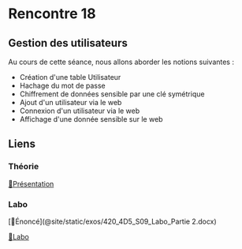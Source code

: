 # Rencontre 18

## Gestion des utilisateurs

Au cours de cette séance, nous allons aborder les notions suivantes : 
 * Création d'une table Utilisateur
 * Hachage du mot de passe
 * Chiffrement de données sensible par une clé symétrique
 * Ajout d'un utilisateur via le web
 * Connexion d'un utilisateur via le web
 * Affichage d'une donnée sensible sur le web

 ## Liens

 ### Théorie

 [🔗Présentation](@site/static/powerpoint/420_4D5_R18_Utilisateurs.pdf)

### Labo

[🔗Énoncé](@site/static/exos/420_4D5_S09_Labo_Partie 2.docx)

[🔗Labo](@site/static/exos/420_4D5_R18_Labo.zip)


